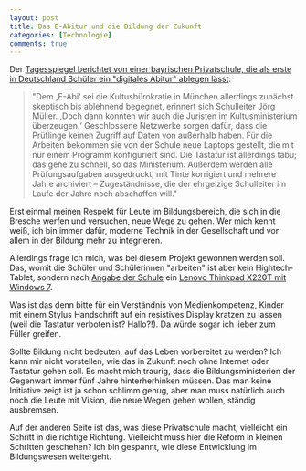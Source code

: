 ```yaml
---
layout: post
title: Das E-Abitur und die Bildung der Zukunft
categories: [Technologie]
comments: true
---
```


Der [Tagesspiegel berichtet von einer bayrischen Privatschule, die als erste in Deutschland Schüler ein "digitales Abitur" ablegen lässt](http://www.tagesspiegel.de/berlin/schule/erstes-deutsches-e-abi-pruefung-ohne-papier/8204968.html):
<!--more-->

> "Dem ,E-Abi‘ sei die Kultusbürokratie in München allerdings zunächst skeptisch bis ablehnend begegnet, erinnert sich Schulleiter Jörg Müller. ,Doch dann konnten wir auch die Juristen im Kultusministerium überzeugen.‘ Geschlossene Netzwerke sorgen dafür, dass die Prüflinge keinen Zugriff auf Daten von außerhalb haben. Für die Arbeiten bekommen sie von der Schule neue Laptops gestellt, die mit nur einem Programm konfiguriert sind. Die Tastatur ist allerdings tabu; das gehe zu schnell, so das Ministerium. Außerdem werden alle Prüfungsaufgaben ausgedruckt, mit Tinte korrigiert und mehrere Jahre archiviert – Zugeständnisse, die der ehrgeizige Schulleiter im Laufe der Jahre noch abschaffen will."

Erst einmal meinen Respekt für Leute im Bildungsbereich, die sich in die Bresche werfen und versuchen, neue Wege zu gehen. Wer mich kennt weiß, ich bin immer dafür, moderne Technik in der Gesellschaft und vor allem in der Bildung mehr zu integrieren.

Allerdings frage ich mich, was bei diesem Projekt gewonnen werden soll. Das, womit die Schüler und Schülerinnen "arbeiten" ist aber kein Hightech-Tablet, sondern nach [Angabe der Schule](http://www.schloss-neubeuern.de/de/SchuleUndInternat/Digital_Ink/index.html) ein [Lenovo Thinkpad X220T mit Windows 7](http://www.notebookcheck.com/Test-Lenovo-ThinkPad-X220T-4298-2YG-Convertible-Notebook.59907.0.html). 

Was ist das denn bitte für ein Verständnis von Medienkompetenz, Kinder mit einem Stylus Handschrift auf ein resistives Display kratzen zu lassen (weil die Tastatur verboten ist? Hallo?!). Da würde sogar ich lieber zum Füller greifen.

Sollte Bildung nicht bedeuten, auf das Leben vorbereitet zu werden? Ich kann mir nicht vorstellen, wie das in Zukunft noch ohne Internet oder Tastatur gehen soll. Es macht mich traurig, dass die Bildungsministerien der Gegenwart immer fünf Jahre hinterherhinken müssen. Das man keine Initiative zeigt ist ja schon schlimm genug, aber man muss natürlich auch noch die Leute mit Vision, die neue Wegen gehen wollen, ständig ausbremsen.

Auf der anderen Seite ist das, was diese Privatschule macht, vielleicht ein Schritt in die richtige Richtung. Vielleicht muss hier die Reform in kleinen Schritten geschehen? Ich bin gespannt, wie diese Entwicklung im Bildungswesen weitergeht.
